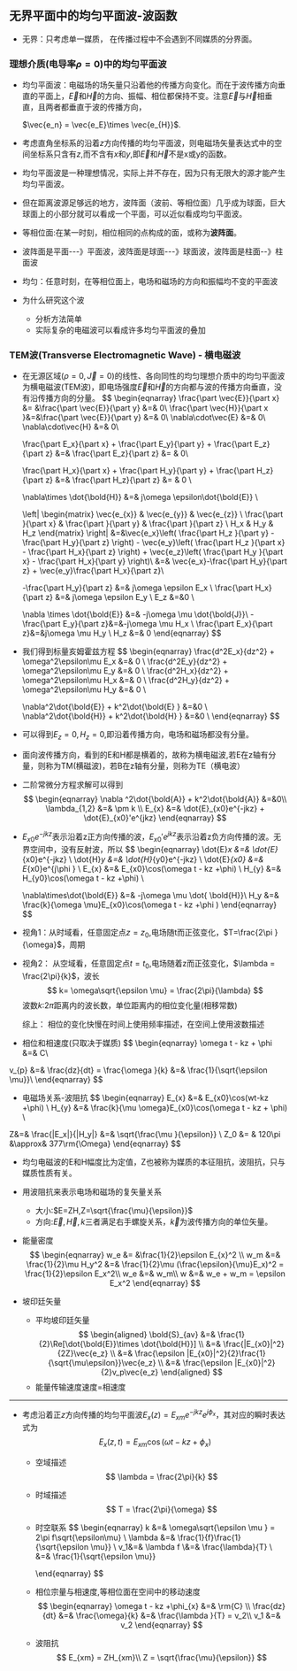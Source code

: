 ## 无界平面中的均匀平面波-波函数

+ 无界：只考虑单一媒质， 在传播过程中不会遇到不同媒质的分界面。 



### 理想介质(电导率$\rho= 0$)中的均匀平面波

+ 均匀平面波：电磁场的场矢量只沿着他的传播方向变化。而在于波传播方向垂直的平面上，$\vec{E}$和$\vec{H}$的方向、振幅、相位都保持不变。注意$\vec{E}$与$\vec{H}$相垂直，且两者都垂直于波的传播方向，

  $\vec{e_n} = \vec{e_E}\times \vec{e_{H}}$.

+ 考虑直角坐标系的沿着$z$方向传播的均匀平面波，则电磁场矢量表达式中的空间坐标系只含有$z$,而不含有$x$和$y$,即$\vec{E}$和$\vec {H}$不是x或y的函数。

+ 均匀平面波是一种理想情况，实际上并不存在，因为只有无限大的源才能产生均匀平面波。

+ 但在距离波源足够远的地方，波阵面（波前、等相位面）几乎成为球面，巨大球面上的小部分就可以看成一个平面，可以近似看成均匀平面波。

+ 等相位面:在某一时刻，相位相同的点构成的面，或称为**波阵面**。

+ 波阵面是平面---》平面波，波阵面是球面---》球面波，波阵面是柱面--》柱面波

+ 均匀：任意时刻，在等相位面上，电场和磁场的方向和振幅均不变的平面波

+ 为什么研究这个波

  + 分析方法简单
  + 实际复杂的电磁波可以看成许多均匀平面波的叠加

### TEM波(Transverse Electromagnetic Wave) - 横电磁波

+ 在无源区域($\rho = 0,\vec{J} = 0$)的线性、各向同性的均匀理想介质中的均匀平面波为横电磁波(TEM波)，即电场强度$\vec{E}$和$\vec{H}$的方向都与波的传播方向垂直，没有沿传播方向的分量。
  $$
  \begin{eqnarray}
  \frac{\part \vec{E}}{\part x} &= &\frac{\part \vec{E}}{\part y} &=& 0\\
  \frac{\part \vec{H}}{\part x }&=&\frac{\part \vec{E}}{\part y} &=& 0\\
  \nabla\cdot\vec{E} &=& 0\\
  \nabla\cdot\vec{H} &=& 0\\
  
  \frac{\part E_x}{\part x} + \frac{\part E_y}{\part y} + \frac{\part E_z}{\part z} &=& \frac{\part E_z}{\part z} &= & 0\\
  
  \frac{\part H_x}{\part x} + \frac{\part H_y}{\part y} + \frac{\part H_z}{\part z} &=& \frac{\part H_z}{\part z} &= & 0
  \\
  
  \nabla\times \dot{\bold{H}} &=& j\omega \epsilon\dot{\bold{E}} \\
  
  \left|
  \begin{matrix}
  \vec{e_{x}} & \vec{e_{y}} & \vec{e_{z}} \\
  \frac{\part }{\part x} &  \frac{\part }{\part y} & \frac{\part }{\part z} \\
  H_x & H_y & H_z
  \end{matrix}
  \right|
  &=&\vec{e_x}\left( \frac{\part H_z }{\part y} -  \frac{\part H_y}{\part z}  \right) - \vec{e_y}\left( \frac{\part H_z }{\part x} -  \frac{\part H_x}{\part z}  \right) + \vec{e_z}\left( \frac{\part H_y }{\part x} -  \frac{\part H_x}{\part y}  \right)\\
  &=&  \vec{e_x}-\frac{\part H_y}{\part z} + \vec{e_y}\frac{\part H_x}{\part z}\\
  
  
  -\frac{\part H_y}{\part z} &=& j\omega \epsilon E_x \\
  \frac{\part H_x}{\part z} &=& j\omega \epsilon E_y \\
  E_z &=&0 \\
  
  \nabla \times \dot{\bold{E}} &=& -j\omega \mu \dot{\bold{J}}\\
  -\frac{\part E_y}{\part z}&=&-j\omega \mu H_x \\
  \frac{\part E_x}{\part z}&=&j\omega \mu H_y \\
  H_z &=& 0
  \end{eqnarray}
  $$

+ 我们得到标量亥姆霍兹方程
  $$
  \begin{eqnarray}
  \frac{d^2E_x}{dz^2} + \omega^2\epsilon\mu E_x &=& 0 \\
  \frac{d^2E_y}{dz^2} + \omega^2\epsilon\mu E_y &=& 0 \\
  \frac{d^2H_x}{dz^2} + \omega^2\epsilon\mu H_x &=& 0 \\
  \frac{d^2H_y}{dz^2} + \omega^2\epsilon\mu H_y &=& 0 \\
  
  
  \nabla^2\dot{\bold{E}} + k^2\dot{\bold{E} } &=&0 \\
  \nabla^2\dot{\bold{H}} + k^2\dot{\bold{H} } &=&0 \\
  \end{eqnarray}
  $$

+ 可以得到$E_z = 0,H_z = 0$,即沿着传播方向，电场和磁场都没有分量。

+ 面向波传播方向，看到的E和H都是横着的，故称为横电磁波,若E在z轴有分量，则称为TM(横磁波)，若B在z轴有分量，则称为TE（横电波）

+ 二阶常微分方程求解可以得到
  $$
  \begin{eqnarray}
  \nabla ^2\dot{\bold{A}} + k^2\dot{\bold{A}} &=&0\\
  \lambda_{1,2} &=& \pm k \\
  E_{x} &=& \dot{E}_{x0}e^{-jkz} + \dot{E}_{x0}'e^{jkz}
  \end{eqnarray}
  $$

+ $E_{x0}e^{-jkz}$表示沿着z正方向传播的波，$E_{x0}'e^{jkz}$表示沿着z负方向传播的波。无界空间中，没有反射波，所以
  $$
  \begin{eqnarray}
  \dot{E}_x &=& \dot{E}_{x0}e^{-jkz}  \\
  \dot{H}_y &=& \dot{H}_{y0}e^{-jkz}   \\
  \dot{E}_{x0} &=& E_{x0}e^{j\phi }  \\
  E_{x} &=& E_{x0}\cos(\omega t - kz +\phi) \\
  H_{y} &=& H_{y0}\cos(\omega t - kz +\phi) \\
  
  \nabla\times\dot{\bold{E}} &=& -j\omega \mu \dot{ \bold{H}}\\
  H_y &=& \frac{k}{\omega \mu}E_{x0}\cos(\omega t - kz +\phi )
  \end{eqnarray}
  $$

+ 视角1：从时域看，任意固定点$z=z_0$,电场随t而正弦变化，$T=\frac{2\pi }{\omega}$，周期

+ 视角2： 从空域看，任意固定点$t=t_0$,电场随着z而正弦变化，$\lambda = \frac{2\pi}{k}$，波长
  $$
  k= \omega\sqrt{\epsilon \mu} = \frac{2\pi}{\lambda}
  $$
  波数$k$:$2\pi$距离内的波长数，单位距离内的相位变化量(相移常数)

  

  综上： 相位的变化快慢在时间上使用频率描述，在空间上使用波数描述
  
+ 相位和相速度(只取决于媒质)
$$
\begin{eqnarray}
\omega t - kz  + \phi &=&  C\\

v_{p} &=& \frac{dz}{dt} = \frac{\omega }{k} &=& \frac{1}{\sqrt{\epsilon \mu}}\\
\end{eqnarray}
$$

+ 电磁场关系-波阻抗
$$
\begin{eqnarray}
E_{x} &=& E_{x0}\cos(wt-kz +\phi) \\
H_{y} &=& \frac{k}{\mu \omega}E_{x0}\cos(\omega t - kz + \phi) \\

Z&=& \frac{|E_x|}{|H_y|} &=& \sqrt{\frac{\mu }{\epsilon}}  \\
Z_0 &= & 120\pi &\approx& 377\rm{\Omega}
\end{eqnarray}
$$
+ 均匀电磁波的E和H幅度比为定值，Z也被称为媒质的本征阻抗，波阻抗，只与媒质性质有关。

+ 用波阻抗来表示电场和磁场的复矢量关系
  + 大小:$E=ZH,Z=\sqrt{\frac{\mu}{\epsilon}}$
  + 方向:$\vec{E},\vec{H},k$三者满足右手螺旋关系，$\vec{k}$为波传播方向的单位矢量。
  
+ 能量密度
  $$
  \begin{eqnarray}
  w_e &= &\frac{1}{2}\epsilon E_{x}^2 \\
  w_m &=& \frac{1}{2}\mu H_y^2 &=& \frac{1}{2}\mu (\frac{\epsilon}{\mu}E_x)^2 = \frac{1}{2}\epsilon E_x^2\\
  w_e &=& w_m\\
  w &=& w_e + w_m = \epsilon E_x^2
  \end{eqnarray}
  $$

+ 坡印廷矢量
  + 平均坡印廷矢量
  $$
  \begin{aligned}
  \bold{S}_{av} &=& \frac{1}{2}\Re[\dot{\bold{E}}\times \dot{\bold{H}}] \\
  &=& \frac{|E_{x0}|^2}{2Z}\vec{e_z} \\
  &=& \frac{\epsilon |E_{x0}|^2}{2}\frac{1}{\sqrt{\mu\epsilon}}\vec{e_z} \\
  &=& \frac{\epsilon |E_{x0}|^2}{2}v_p\vec{e_z}
  \end{aligned}
  $$
  + 能量传输速度速度=相速度

  

  

  

***

+ 考虑沿着正$z$方向传播的均匀平面波$E_{x}(z) = E_{xm}e^{-jkz}e^{j\phi_x}$，其对应的瞬时表达式为
  $$
  E_{x}(z,t) = E_{xm}\cos(\omega t-kz+\phi_x)
  $$

  + 空域描述
    $$
    \lambda = \frac{2\pi}{k}
    $$

  + 时域描述
    $$
    T = \frac{2\pi}{\omega}
    $$

  + 时空联系
    $$
    \begin{eqnarray}
    k &=& \omega\sqrt{\epsilon \mu } = 2\pi f\sqrt{\epsilon\mu} \\
    \lambda &=& \frac{1}{f}\frac{1}{\sqrt{\epsilon \mu}} \\
    v_1&=&  \lambda f \\&=& \frac{\lambda}{T} \\
    &=& \frac{1}{\sqrt{\epsilon \mu}}
    
    \end{eqnarray}
    $$

  + 相位宗量与相速度,等相位面在空间中的移动速度
    $$
    \begin{eqnarray}
    \omega t - kz +\phi_{x} &=& \rm{C} \\
    \frac{dz}{dt} &=& \frac{\omega}{k} 
    &=& \frac{\lambda }{T} = v_2\\
    v_1 &=& v_2 
    \end{eqnarray}
    $$

  + 波阻抗
    $$
    E_{xm} = ZH_{xm}\\
    Z = \sqrt{\frac{\mu}{\epsilon}}
    $$
    

